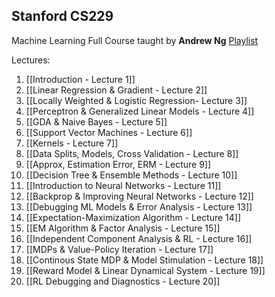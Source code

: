 ## Stanford CS229 
Machine Learning Full Course taught by **Andrew Ng**
[Playlist](https://www.youtube.com/playlist?list=PLoROMvodv4rMiGQp3WXShtMGgzqpfVfbU)

Lectures: 

1. [[Introduction - Lecture 1]]
2. [[Linear Regression & Gradient - Lecture 2]]
3. [[Locally Weighted & Logistic Regression- Lecture 3]]
4. [[Perceptron & Generalized Linear Models - Lecture 4]]
5. [[GDA & Naive Bayes - Lecture 5]]
6. [[Support Vector Machines - Lecture 6]]
7. [[Kernels - Lecture 7]]
8. [[Data Splits, Models, Cross Validation - Lecture 8]]
9. [[Approx, Estimation Error, ERM - Lecture 9]]
10. [[Decision Tree & Ensemble Methods - Lecture 10]]
11. [[Introduction to Neural Networks - Lecture 11]]
12. [[Backprop & Improving Neural Networks - Lecture 12]]
13. [[Debugging ML Models & Error Analysis - Lecture 13]]
14. [[Expectation-Maximization Algorithm - Lecture 14]]
15. [[EM Algorithm & Factor Analysis - Lecture 15]]
16. [[Independent Component Analysis & RL - Lecture 16]]
17. [[MDPs & Value-Policy Iteration - Lecture 17]]
18. [[Continous State MDP & Model Stimulation - Lecture 18]]
19. [[Reward Model & Linear Dynamical System - Lecture 19]]
20. [[RL Debugging and Diagnostics - Lecture 20]]
